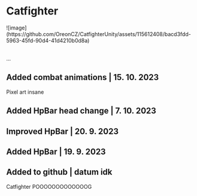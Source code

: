 <h1>Catfighter</h1>
![image](https://github.com/OreonCZ/CatfighterUnity/assets/115612408/bacd3fdd-5963-45fd-90d4-41d4210b0d8a)

<br>...

<h2>Added combat animations | 15. 10. 2023</h2>
Pixel art insane
<h2>Added HpBar head change | 7. 10. 2023</h2>
<h2>Improved HpBar | 20. 9. 2023</h2>
<h2>Added HpBar | 19. 9. 2023</h2>
<h2>Added to github | datum idk</h2>
Catfighter POOOOOOOOOOOOOG
